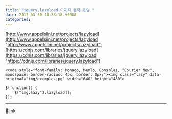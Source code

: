 ```yaml
---
title: "jquery.lazyload 이미지 동적 로딩."
date: 2017-03-30 10:38:18 +0900
categories: 
---
```

  

[http://www.appelsiini.net/projects/lazyload](http://www.appelsiini.net/projects/lazyload "http://www.appelsiini.net/projects/lazyload")[https://cdnjs.com/libraries/jquery.lazyload](https://cdnjs.com/libraries/jquery.lazyload "https://cdnjs.com/libraries/jquery.lazyload")  
  
    <code style="font-family: Monaco, Menlo, Consolas, "Courier New", monospace; border-radius: 4px; border: 0px;"><img class="lazy" data-original="img/example.jpg" width="640" height="480">
    
    $(function() {
        $("img.lazy").lazyload();
    });




  ***
[🔗link](http://www.mins01.com/mh/tech/read/1064)